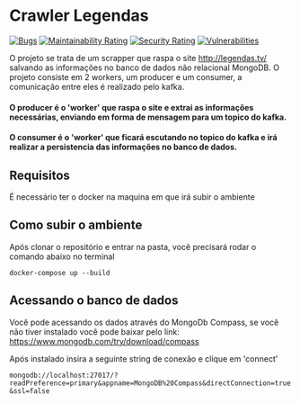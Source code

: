 # Crawler Legendas
[![Bugs](https://sonarcloud.io/api/project_badges/measure?project=diegopavani1_CrawlerLegends&metric=bugs)](https://sonarcloud.io/summary/new_code?id=diegopavani1_CrawlerLegends) [![Maintainability Rating](https://sonarcloud.io/api/project_badges/measure?project=diegopavani1_CrawlerLegends&metric=sqale_rating)](https://sonarcloud.io/summary/new_code?id=diegopavani1_CrawlerLegends)
[![Security Rating](https://sonarcloud.io/api/project_badges/measure?project=diegopavani1_CrawlerLegends&metric=security_rating)](https://sonarcloud.io/summary/new_code?id=diegopavani1_CrawlerLegends)
[![Vulnerabilities](https://sonarcloud.io/api/project_badges/measure?project=diegopavani1_CrawlerLegends&metric=vulnerabilities)](https://sonarcloud.io/summary/new_code?id=diegopavani1_CrawlerLegends)

O projeto se trata de um scrapper que raspa o site <http://legendas.tv/> salvando as informações no banco de dados não relacional MongoDB.
O projeto consiste em 2 workers, um producer e um consumer, a comunicação entre eles é realizado pelo kafka.

#### O producer é o 'worker' que raspa o site e extrai as informações necessárias, enviando em forma de mensagem para um topico do kafka.
#### O consumer é o 'worker' que ficará escutando no topico do kafka e irá realizar a persistencia das informações no banco de dados.

## Requisitos
É necessário ter o docker na maquina em que irá subir o ambiente

## Como subir o ambiente
Após clonar o repositório e entrar na pasta, você precisará rodar o comando abaixo no terminal

``docker-compose up --build``

## Acessando o banco de dados
Você pode acessando os dados através do MongoDb Compass, se você não tiver instalado você pode baixar pelo
link: https://www.mongodb.com/try/download/compass

Após instalado insira a seguinte string de conexão e clique em 'connect'

``mongodb://localhost:27017/?readPreference=primary&appname=MongoDB%20Compass&directConnection=true&ssl=false``